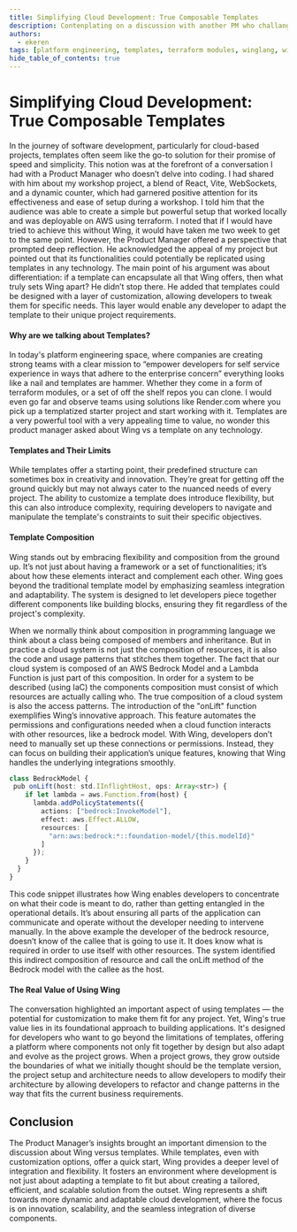 ```yaml
---
title: Simplifying Cloud Development: True Composable Templates
description: Contenplating on a discussion with another PM who challanged Wing value proposition vs template 
authors:
  - ekeren
tags: [platform engineering, templates, terraform modules, winglang, wing cloud]
hide_table_of_contents: true
---
```


# Simplifying Cloud Development: True Composable Templates

In the journey of software development, particularly for cloud-based projects, 
templates often seem like the go-to solution for their promise of speed and simplicity. 
This notion was at the forefront of a conversation I had with a Product Manager who doesn’t delve into coding. 
I had shared with him about my workshop project, a blend of React, Vite, WebSockets, and a dynamic counter, 
which had garnered positive attention for its effectiveness and ease of setup during a workshop. 
I told him that the audience was able to create a simple but powerful setup that worked locally and was deployable on AWS using terraform. 
I noted that if I would have tried to achieve this without Wing, it would have taken me two week to get to the same point. 
However, the Product Manager offered a perspective that prompted deep reflection. 
He acknowledged the appeal of my project but pointed out that its functionalities could potentially be replicated using templates in any technology. 
The main point of his argument was about differentiation: if a template can encapsulate all that Wing offers, then what truly sets Wing apart?
He didn’t stop there. He added that templates could be designed with a layer of customization, 
allowing developers to tweak them for specific needs. 
This layer would enable any developer to adapt the template to their unique project requirements.

#### Why are we talking about Templates?
In today's platform engineering space, where companies are creating strong teams with a clear mission to 
“empower developers for self service experience in ways that adhere to the enterprise concern” 
everything looks like a nail and templates are hammer. 
Whether they come in a form of terraform modules, or a set of off the shelf repos you can clone. 
I would even go far and observe teams using solutions like Render.com where you pick up a templatized starter project and start working with it. 
Templates are a very powerful tool with a very appealing time to value, 
no wonder this product manager asked about Wing vs a template on any technology.

#### Templates and Their Limits
While templates offer a starting point, their predefined structure can sometimes box in creativity and innovation. 
They’re great for getting off the ground quickly but may not always cater to the nuanced needs of every project. 
The ability to customize a template does introduce flexibility, but this can also introduce complexity, 
requiring developers to navigate and manipulate the template's constraints to suit their specific objectives.

#### Template Composition
Wing stands out by embracing flexibility and composition from the ground up. 
It’s not just about having a framework or a set of functionalities; it’s about how these elements interact and complement each other.
Wing goes beyond the traditional template model by emphasizing seamless integration and adaptability. 
The system is designed to let developers piece together different components like building blocks, 
ensuring they fit regardless of the project's complexity.

When we normally think about composition in programming language we think about a class being composed of members and inheritance. 
But in practice a cloud system is not just the composition of resources, 
it is also the code and usage patterns that stitches them together. 
The fact that our cloud system is composed of an AWS Bedrock Model and a Lambda Function is just part of this composition. 
In order for a system to be described (using IaC) the components composition must consist of which resources are actually calling who. 
The true composition of a cloud system is also the access patterns. 
The introduction of the "onLift" function exemplifies Wing’s innovative approach. 
This feature automates the permissions and configurations needed when a cloud function interacts with other resources, like a bedrock model. 
With Wing, developers don’t need to manually set up these connections or permissions. 
Instead, they can focus on building their application’s unique features, knowing that Wing handles the underlying integrations smoothly.

```ts
class BedrockModel {
 pub onLift(host: std.IInflightHost, ops: Array<str>) {
    if let lambda = aws.Function.from(host) {
      lambda.addPolicyStatements({
        actions: ["bedrock:InvokeModel"],
        effect: aws.Effect.ALLOW,
        resources: [
          "arn:aws:bedrock:*::foundation-model/{this.modelId}"
        ]
      });
    }
  }
}
```

This code snippet illustrates how Wing enables developers to concentrate on what their code is meant to do, 
rather than getting entangled in the operational details. 
It’s about ensuring all parts of the application can communicate and operate without the developer needing to intervene manually.
In the above example the developer of the bedrock resource, doesn’t know of the callee that is going to use it. 
It does know what is required in order to use itself with other resources. 
The system identified this indirect composition of resource and call the onLift method of the Bedrock model with the callee as the host. 

#### The Real Value of Using Wing
The conversation highlighted an important aspect of using templates — the potential for customization to make them fit for any project. 
Yet, Wing's true value lies in its foundational approach to building applications. 
It's designed for developers who want to go beyond the limitations of templates, 
offering a platform where components not only fit together by design but also adapt and evolve as the project grows. 
When a project grows, they grow outside the boundaries of what we initially thought should be the template version, 
the project setup and architecture needs to allow developers to modify their architecture 
by allowing developers to refactor and change patterns in the way that fits the current business requirements. 

## Conclusion
The Product Manager’s insights brought an important dimension to the discussion about Wing versus templates. 
While templates, even with customization options, offer a quick start, Wing provides a deeper level of integration and flexibility. 
It fosters an environment where development is not just about adapting a template to fit but about creating a tailored, 
efficient, and scalable solution from the outset. 
Wing represents a shift towards more dynamic and adaptable cloud development, 
where the focus is on innovation, scalability, and the seamless integration of diverse components.
